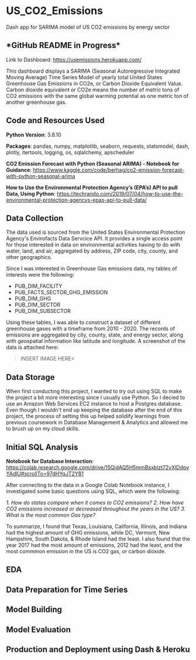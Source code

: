 # US_CO2_Emissions

Dash app for SARIMA model of US CO2 emissions by energy sector

## \*GitHub README in Progress\*

Link to Dashboard: https://usemissions.herokuapp.com/

This dashboard displays a SARIMA (Seasonal Autoregressive Integrated Moving Average) Time Series Model of yearly total United States Greenhouse Gas Emissions in CO2e, or Carbon Dioxide Equivalent Value. Carbon dioxide equivalent or CO2e means the number of metric tons of CO2 emissions with the same global warming potential as one metric ton of another greenhouse gas.

## Code and Resources Used

**Python Version**: 3.8.10

**Packages**: pandas, numpy, matplotlib, seaborn, requests, statsmodel, dash, plotly, itertools, logging, os, sqlalchemy, apscheduler

**CO2 Emission Forecast with Python (Seasonal ARIMA) - Notebook for Guidance**: https://www.kaggle.com/code/berhag/co2-emission-forecast-with-python-seasonal-arima

**How to Use the Environmental Protection Agency’s (EPA’s) API to pull Data, Using Python**: https://techrando.com/2019/07/04/how-to-use-the-environmental-protection-agencys-epas-api-to-pull-data/

## Data Collection

The data used is sourced from the United States Environmental Protection Agency's Envirofacts Data Servcice API. It provides a single access point for those interested in data on environmental activities having to do with water, land, and air, aggregated by address, ZIP code, city, county, and other geographics.

Since I was interested in Greenhouse Gas emissions data, my tables of interests were the following:

- PUB_DIM_FACILITY
- PUB_FACTS_SECTOR_GHG_EMISSION
- PUB_DIM_GHG
- PUB_DIM_SECTOR
- PUB_DIM_SUBSECTOR

Using these tables, I was able to construct a dataset of different greenhouse gases with a timeframe from 2010 - 2020. The records of emissions are aggregated by city, county, state, and energy sector, along with geospatial information like latitude and longitude. A screenshot of the data is attached here:

>INSERT IMAGE HERE<

## Data Storage

When first conducting this project, I wanted to try out using SQL to make the project a bit more interesting since I usually use Python. So I decied to use an Amazon Web Services EC2 instance to host a Postgres database. Even though I wouldn't end up keeping the database after the end of this project, the process of setting this up helped solidify learnings from previous coursework in Database Management & Analytics and allowed me to brush up on my cloud skills.

## Initial SQL Analysis

**Notebook for Database Interaction**: https://colab.research.google.com/drive/15QjdAQ5H5mmBsxblzt72vXlDdovYAdlU#scrollTo=97dHYqJT2Y81

After connecting to the data in a Google Colab Notebook instance, I investigated some basic questions using SQL, which were the following: 

*1. How do states compare when it comes to CO2 emissions?
2. How have CO2 emissions increased or decreased throughout the years in the US?
3. What is the most common Gas type?*

To summarize, I found that Texas, Louisiana, California, Illinois, and Indiana had the highest amount of GHG emissions, while DC, Vermont, New Hampshire, South Dakota, & Rhode Island had the least. I also found that the year 2017 had the most amount of emissions, 2012 had the least, and the most commmon emission in the US is CO2 gas, or carbon dioxide.

## EDA

## Data Preparation for Time Series

## Model Building

## Model Evaluation

## Production and Deployment using Dash & Heroku

